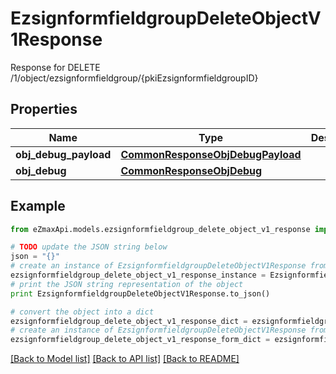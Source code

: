 # EzsignformfieldgroupDeleteObjectV1Response

Response for DELETE /1/object/ezsignformfieldgroup/{pkiEzsignformfieldgroupID}

## Properties
Name | Type | Description | Notes
------------ | ------------- | ------------- | -------------
**obj_debug_payload** | [**CommonResponseObjDebugPayload**](CommonResponseObjDebugPayload.md) |  | 
**obj_debug** | [**CommonResponseObjDebug**](CommonResponseObjDebug.md) |  | [optional] 

## Example

```python
from eZmaxApi.models.ezsignformfieldgroup_delete_object_v1_response import EzsignformfieldgroupDeleteObjectV1Response

# TODO update the JSON string below
json = "{}"
# create an instance of EzsignformfieldgroupDeleteObjectV1Response from a JSON string
ezsignformfieldgroup_delete_object_v1_response_instance = EzsignformfieldgroupDeleteObjectV1Response.from_json(json)
# print the JSON string representation of the object
print EzsignformfieldgroupDeleteObjectV1Response.to_json()

# convert the object into a dict
ezsignformfieldgroup_delete_object_v1_response_dict = ezsignformfieldgroup_delete_object_v1_response_instance.to_dict()
# create an instance of EzsignformfieldgroupDeleteObjectV1Response from a dict
ezsignformfieldgroup_delete_object_v1_response_form_dict = ezsignformfieldgroup_delete_object_v1_response.from_dict(ezsignformfieldgroup_delete_object_v1_response_dict)
```
[[Back to Model list]](../README.md#documentation-for-models) [[Back to API list]](../README.md#documentation-for-api-endpoints) [[Back to README]](../README.md)


